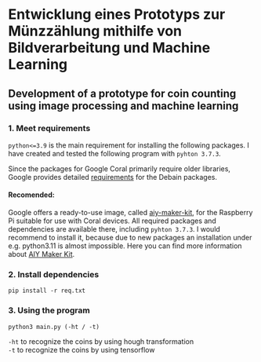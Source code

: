 # Entwicklung eines Prototyps zur Münzzählung mithilfe von Bildverarbeitung und Machine Learning
## Development of a prototype for coin counting using image processing and machine learning 

### 1. Meet requirements
`python<=3.9` is the main requirement for installing the following packages. I have created and tested the following program with `pyhton 3.7.3`.

Since the packages for Google Coral primarily require older libraries, Google provides detailed [requirements](https://coral.ai/software/#debian-packages) for the Debain packages.

#### Recomended:
Google offers a ready-to-use image, called [aiy-maker-kit](https://github.com/google-coral/aiy-maker-kit-tools/releases/download/v20220518/aiy-maker-kit-2022-05-18.img.xz), for the Raspberry Pi suitable for use with Coral devices. All required packages and dependencies are available there, including `pyhton 3.7.3`. I would recommend to install it, because due to new packages an installation under e.g. python3.11 is almost impossible. Here you can find more information about [AIY Maker Kit](https://aiyprojects.withgoogle.com/maker/).

### 2. Install dependencies
`pip install -r req.txt`

### 3. Using the program
`python3 main.py (-ht / -t)`

`-ht` to recognize the coins by using hough transformation <br>
`-t` to recognize the coins by using tensorflow